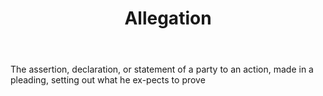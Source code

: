 ---
title: Allegation
letter: A
permalink: "/definitions/allegation.html"
body: The assertion, declaration, or statement of a party to an action, made in a
  pleading, setting out what he ex-pects to prove
published_at: '2018-07-07'
layout: post
---